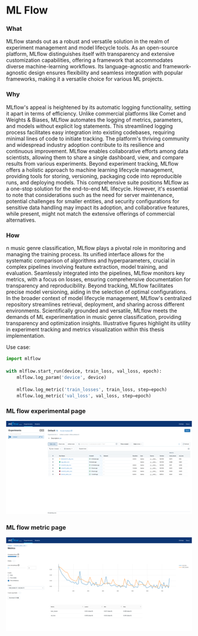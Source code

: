 # ML Flow

### What

MLflow stands out as a robust and versatile solution in the realm of experiment management and model lifecycle tools. As
an open-source platform, MLflow distinguishes itself with transparency and extensive customization capabilities,
offering a framework that accommodates diverse machine-learning workflows. Its language-agnostic and framework-agnostic
design ensures flexibility and seamless integration with popular frameworks, making it a versatile choice for various ML
projects.

### Why

MLflow's appeal is heightened by its automatic logging functionality, setting it apart in terms of efficiency. Unlike
commercial platforms like Comet and Weights & Biases, MLflow automates the logging of metrics, parameters, and models
without explicit log statements. This streamlined logging process facilitates easy integration into existing codebases,
requiring minimal lines of code to initiate tracking. The platform's thriving community and widespread industry adoption
contribute to its resilience and continuous improvement. MLflow enables collaborative efforts among data scientists,
allowing them to share a single dashboard, view, and compare results from various experiments. Beyond experiment
tracking, MLflow offers a holistic approach to machine learning lifecycle management, providing tools for storing,
versioning, packaging code into reproducible runs, and deploying models. This comprehensive suite positions MLflow as a
one-stop solution for the end-to-end ML lifecycle. However, it's essential to note that considerations such as the need
for server maintenance, potential challenges for smaller entities, and security configurations for sensitive data
handling may impact its adoption, and collaborative features, while present, might not match the extensive offerings of
commercial alternatives.

### How

n music genre classification, MLflow plays a pivotal role in monitoring and managing the training process. Its unified
interface allows for the systematic comparison of algorithms and hyperparameters, crucial in complex pipelines involving
feature extraction, model training, and evaluation. Seamlessly integrated into the pipelines, MLflow monitors key
metrics, with a focus on losses, ensuring comprehensive documentation for transparency and reproducibility. Beyond
tracking, MLflow facilitates precise model versioning, aiding in the selection of optimal configurations. In the broader
context of model lifecycle management, MLflow's centralized repository streamlines retrieval, deployment, and sharing
across different environments. Scientifically grounded and versatile, MLflow meets the demands of ML experimentation in
music genre classification, providing transparency and optimization insights. Illustrative figures highlight its utility
in experiment tracking and metrics visualization within this thesis implementation.

Use case:

~~~python
import mlflow

with mlflow.start_run(device, train_loss, val_loss, epoch):
    mlflow.log_param('device', device)

    mlflow.log_metric('train_losses', train_loss, step=epoch)
    mlflow.log_metric('val_loss', val_loss, step=epoch)
~~~

### ML flow experimental page

![Audio_preprocess](images/MLflow_main_page.png)

### ML flow metric page

![Audio_preprocess](images/MLflow_metrics.png)
